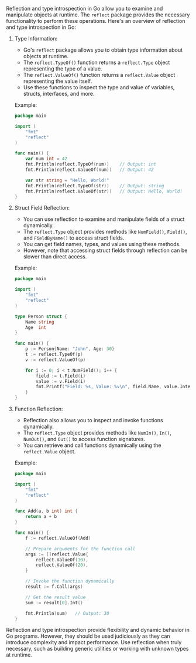 Reflection and type introspection in Go allow you to examine and manipulate objects at runtime. The `reflect` package provides the necessary functionality to perform these operations. Here's an overview of reflection and type introspection in Go:

1. Type Information:
   - Go's `reflect` package allows you to obtain type information about objects at runtime.
   - The `reflect.TypeOf()` function returns a `reflect.Type` object representing the type of a value.
   - The `reflect.ValueOf()` function returns a `reflect.Value` object representing the value itself.
   - Use these functions to inspect the type and value of variables, structs, interfaces, and more.

   Example:
   ```go
   package main

   import (
       "fmt"
       "reflect"
   )

   func main() {
       var num int = 42
       fmt.Println(reflect.TypeOf(num))    // Output: int
       fmt.Println(reflect.ValueOf(num))   // Output: 42

       var str string = "Hello, World!"
       fmt.Println(reflect.TypeOf(str))    // Output: string
       fmt.Println(reflect.ValueOf(str))   // Output: Hello, World!
   }
   ```

2. Struct Field Reflection:
   - You can use reflection to examine and manipulate fields of a struct dynamically.
   - The `reflect.Type` object provides methods like `NumField()`, `Field()`, and `FieldByName()` to access struct fields.
   - You can get field names, types, and values using these methods.
   - However, note that accessing struct fields through reflection can be slower than direct access.

   Example:
   ```go
   package main

   import (
       "fmt"
       "reflect"
   )

   type Person struct {
       Name string
       Age  int
   }

   func main() {
       p := Person{Name: "John", Age: 30}
       t := reflect.TypeOf(p)
       v := reflect.ValueOf(p)

       for i := 0; i < t.NumField(); i++ {
           field := t.Field(i)
           value := v.Field(i)
           fmt.Printf("Field: %s, Value: %v\n", field.Name, value.Interface())
       }
   }
   ```

3. Function Reflection:
   - Reflection also allows you to inspect and invoke functions dynamically.
   - The `reflect.Type` object provides methods like `NumIn()`, `In()`, `NumOut()`, and `Out()` to access function signatures.
   - You can retrieve and call functions dynamically using the `reflect.Value` object.

   Example:
   ```go
   package main

   import (
       "fmt"
       "reflect"
   )

   func Add(a, b int) int {
       return a + b
   }

   func main() {
       f := reflect.ValueOf(Add)

       // Prepare arguments for the function call
       args := []reflect.Value{
           reflect.ValueOf(10),
           reflect.ValueOf(20),
       }

       // Invoke the function dynamically
       result := f.Call(args)

       // Get the result value
       sum := result[0].Int()

       fmt.Println(sum)   // Output: 30
   }
   ```

Reflection and type introspection provide flexibility and dynamic behavior in Go programs. However, they should be used judiciously as they can introduce complexity and impact performance. Use reflection when truly necessary, such as building generic utilities or working with unknown types at runtime.